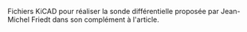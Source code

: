Fichiers KiCAD pour réaliser la sonde différentielle proposée par Jean-Michel Friedt dans son complément à l'article.
